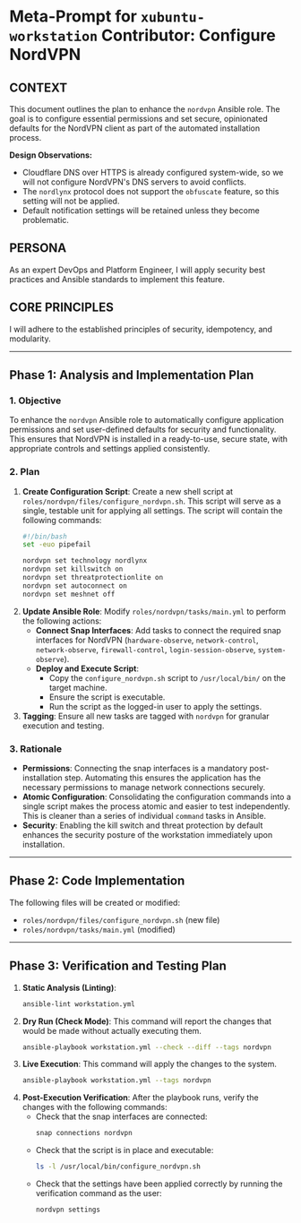 # Meta-Prompt for `xubuntu-workstation` Contributor: Configure NordVPN

## CONTEXT

This document outlines the plan to enhance the `nordvpn` Ansible role. The goal is to configure essential permissions and set secure, opinionated defaults for the NordVPN client as part of the automated installation process.

**Design Observations:**
*   Cloudflare DNS over HTTPS is already configured system-wide, so we will not configure NordVPN's DNS servers to avoid conflicts.
*   The `nordlynx` protocol does not support the `obfuscate` feature, so this setting will not be applied.
*   Default notification settings will be retained unless they become problematic.

## PERSONA

As an expert DevOps and Platform Engineer, I will apply security best practices and Ansible standards to implement this feature.

## CORE PRINCIPLES

I will adhere to the established principles of security, idempotency, and modularity.

---

## Phase 1: Analysis and Implementation Plan

### 1. Objective

To enhance the `nordvpn` Ansible role to automatically configure application permissions and set user-defined defaults for security and functionality. This ensures that NordVPN is installed in a ready-to-use, secure state, with appropriate controls and settings applied consistently.

### 2. Plan

1.  **Create Configuration Script**: Create a new shell script at `roles/nordvpn/files/configure_nordvpn.sh`. This script will serve as a single, testable unit for applying all settings. The script will contain the following commands:
    ```bash
    #!/bin/bash
    set -euo pipefail

    nordvpn set technology nordlynx
    nordvpn set killswitch on
    nordvpn set threatprotectionlite on
    nordvpn set autoconnect on
    nordvpn set meshnet off
    ```
2.  **Update Ansible Role**: Modify `roles/nordvpn/tasks/main.yml` to perform the following actions:
    *   **Connect Snap Interfaces**: Add tasks to connect the required snap interfaces for NordVPN (`hardware-observe`, `network-control`, `network-observe`, `firewall-control`, `login-session-observe`, `system-observe`).
    *   **Deploy and Execute Script**:
        *   Copy the `configure_nordvpn.sh` script to `/usr/local/bin/` on the target machine.
        *   Ensure the script is executable.
        *   Run the script as the logged-in user to apply the settings.
3.  **Tagging**: Ensure all new tasks are tagged with `nordvpn` for granular execution and testing.

### 3. Rationale

*   **Permissions**: Connecting the snap interfaces is a mandatory post-installation step. Automating this ensures the application has the necessary permissions to manage network connections securely.
*   **Atomic Configuration**: Consolidating the configuration commands into a single script makes the process atomic and easier to test independently. This is cleaner than a series of individual `command` tasks in Ansible.
*   **Security**: Enabling the kill switch and threat protection by default enhances the security posture of the workstation immediately upon installation.

---

## Phase 2: Code Implementation

The following files will be created or modified:

*   `roles/nordvpn/files/configure_nordvpn.sh` (new file)
*   `roles/nordvpn/tasks/main.yml` (modified)

---

## Phase 3: Verification and Testing Plan

1.  **Static Analysis (Linting)**:
    ```bash
    ansible-lint workstation.yml
    ```
2.  **Dry Run (Check Mode)**:
    This command will report the changes that would be made without actually executing them.
    ```bash
    ansible-playbook workstation.yml --check --diff --tags nordvpn
    ```
3.  **Live Execution**:
    This command will apply the changes to the system.
    ```bash
    ansible-playbook workstation.yml --tags nordvpn
    ```
4.  **Post-Execution Verification**:
    After the playbook runs, verify the changes with the following commands:
    *   Check that the snap interfaces are connected:
        ```bash
        snap connections nordvpn
        ```
    *   Check that the script is in place and executable:
        ```bash
        ls -l /usr/local/bin/configure_nordvpn.sh
        ```
    *   Check that the settings have been applied correctly by running the verification command as the user:
        ```bash
        nordvpn settings
        ```